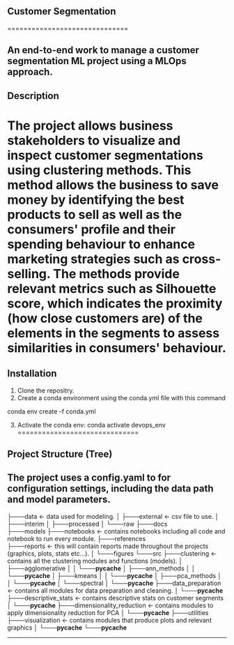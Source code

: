 ## Customer Segmentation
==============================
## An end-to-end work to manage a customer segmentation ML project using a MLOps approach. 

## Description
The project allows business stakeholders to visualize and inspect customer segmentations using clustering methods. This method allows the business to save money by identifying the best products to sell as well as the consumers' profile and their spending behaviour to enhance marketing strategies such as cross-selling.
The methods provide relevant metrics such as Silhouette score, which indicates the proximity (how close customers are) of the elements
in the segments to assess similarities in consumers' behaviour. 
==============================

## Installation
1. Clone the repositry.
2. Create a conda environment using the conda.yml file with this command

conda env create -f conda.yml

3. Activate the conda env:
conda activate devops_env
==============================

## Project Structure (Tree)
The project uses a config.yaml to for configuration settings, including the data path and model parameters.
------------

├───data          <- data used for modeling.
│   ├───external  <- csv file to use.
│   ├───interim
│   ├───processed
│   └───raw
├───docs        
├───models
├───notebooks     <- contains notebooks including all code and notebook to run every module.
├───references  
├───reports       <- this will contain reports made throughout the projects (graphics, plots, stats etc...). 
│   └───figures
└───src
    ├───clustering   <- contains all the clustering modules and functions (models).
    │   ├───agglomerative
    │   │   └───__pycache__
    │   ├───ann_methods
    │   │   └───__pycache__
    │   ├───kmeans
    │   │   └───__pycache__
    │   ├───pca_methods
    │   │   └───__pycache__
    │   └───spectral
    │       └───__pycache__
    ├───data_preparation     <- contains all modules for data preparation and cleaning.
    │   └───__pycache__
    ├───descriptive_stats    <- contains descriptive stats on customer segments
    │   └───__pycache__
    ├───dimensionality_reduction  <- contains modules to apply dimensionality reduction for PCA
    │   └───__pycache__
    ├───utilities       
    ├───visualization    <- contains modules that produce plots and relevant graphics
    │   └───__pycache__
    └───__pycache__


--------


